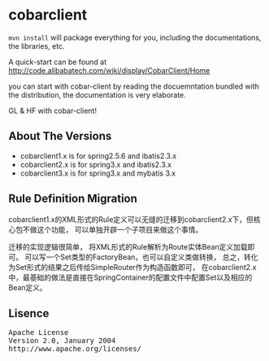 cobarclient
============


`mvn install` will package everything for you, including the documentations, the libraries, etc.

A quick-start can be found at <http://code.alibabatech.com/wiki/display/CobarClient/Home>

you can start with cobar-client by reading the docuemntation bundled with the distribution, the documentation is very elaborate.

GL & HF with cobar-client!



## About The Versions
- cobarclient1.x is for spring2.5.6 and ibatis2.3.x
- cobarclient2.x is for spring3.x and ibatis2.3.x
- cobarclient3.x is for spring3.x and mybatis 3.x

## Rule Definition Migration
cobarclient1.x的XML形式的Rule定义可以无缝的迁移到cobarclient2.x下，但核心包不做这个功能， 可以单独开辟一个子项目来做这个事情。

迁移的实现逻辑很简单， 将XML形式的Rule解析为Route实体Bean定义加载即可。 可以写一个Set<Route>类型的FactoryBean，也可以自定义类做转换， 总之，转化为Set<Route>形式的结果之后传给SimpleRouter作为构造函数即可， 在cobarclient2.x中，最基础的做法是直接在SpringContainer的配置文件中配置Set<Route>以及相应的Bean定义。




## Lisence 
<pre>
Apache License
Version 2.0, January 2004
http://www.apache.org/licenses/
</pre>